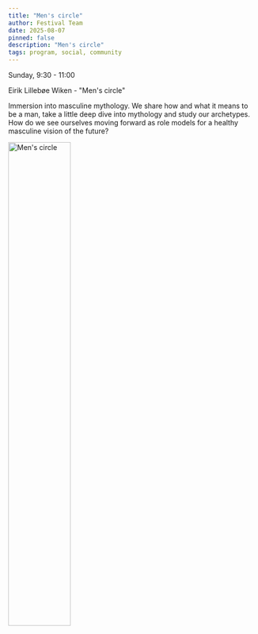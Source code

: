 ```yaml
---
title: "Men's circle"
author: Festival Team
date: 2025-08-07
pinned: false
description: "Men's circle"
tags: program, social, community
---
```


<script>
    import Image from  '$lib/Image.svelte'
</script>

Sunday, 9:30 - 11:00

Eirik Lillebøe Wiken - "Men's circle"

Immersion into masculine mythology. We share how and what it means to be a man, take a little deep dive into mythology and study our archetypes. How do we see ourselves moving forward as role models for a healthy masculine vision of the future?

<Image 
  src='program/social-community/19-mens-circle.png'
  caption="Men's circle"
  alt="Men's circle"
  width='50%'/> 
